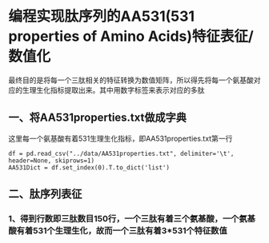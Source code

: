 # 编程实现肽序列的AA531(531 properties of Amino Acids)特征表征/数值化
最终目的是将每一个三肽相关的特征转换为数值矩阵，所以得先将每一个氨基酸对应的生理生化指标提取出来。其中用数字标签来表示对应的多肽
## 一、将AA531properties.txt做成字典  
这里每一个氨基酸有着531生理生化指标，即AA531properties.txt第一行
```python3
df = pd.read_csv("../data/AA531properties.txt", delimiter='\t', header=None, skiprows=1)
AA531Dict = df.set_index(0).T.to_dict('list')
```
## 二、肽序列表征           
### 1、得到行数即三肽数目150行，一个三肽有着三个氨基酸，一个氨基酸有着531个生理生化，故而一个三肽有着3*531个特征数值 
```python3

```
